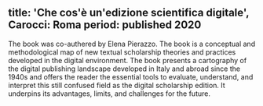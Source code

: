 
title: 'Che cos'è un'edizione scientifica digitale', Carocci: Roma
period: published 2020
---
 
The book was co-authered by Elena Pierazzo. The book is a conceptual and methodological map of new textual scholarship theories and practices developed in the digital environment. The book presents a cartography of the digital publishing landscape developed in Italy and abroad since the 1940s and offers the reader the essential tools to evaluate, understand, and interpret this still confused field as the digital scholarship edition. It underpins its advantages, limits, and challenges for the future.

